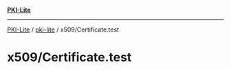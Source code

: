 [**PKI-Lite**](../../../README.md)

---

[PKI-Lite](../../../README.md) / [pki-lite](../../README.md) / x509/Certificate.test

# x509/Certificate.test
